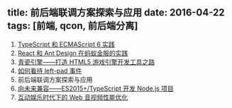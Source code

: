 title: 前后端联调方案探索与应用
date: 2016-04-22
tags: [前端, qcon, 前后端分离]
---



1. [TypeScript 和 ECMAScript 6 实践](!http://qop.github.io/2016/04/22/2016/2016-04-22-1/)
2. [React 和 Ant Design 在蚂蚁金服的实践](!http://qop.github.io/2016/04/22/2016/2016-04-22-2/)
3. [青瓷引擎——打造 HTML5 游戏引擎开发工具之路](!http://qop.github.io/2016/04/22/2016/2016-04-22-3/)
4. [如何看待 left-pad 事件](!http://qop.github.io/2016/04/22/2016/2016-04-22-4/)
5. 前后端联调方案探索与应用
6. [向未来兼容——ES2015+/TypeScript 开发 Node.js 项目](!http://qop.github.io/2016/04/22/2016/2016-04-22-6/)
7. [互动娱乐时代下的 Web 音视频性能优化](!http://qop.github.io/2016/04/22/2016/2016-04-22-7/)